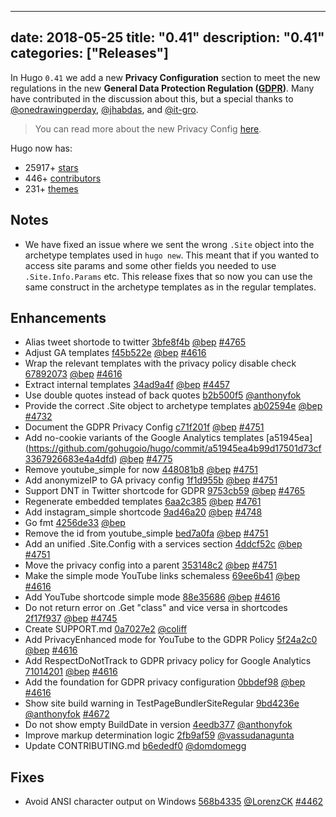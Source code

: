 
---
date: 2018-05-25
title: "0.41"
description: "0.41"
categories: ["Releases"]
---

	
In Hugo `0.41` we add a new **Privacy Configuration** section to meet the new regulations in the new **General Data Protection Regulation ([GDPR](https://en.wikipedia.org/wiki/General_Data_Protection_Regulation))**. Many have contributed in the discussion about this, but a special thanks to [@onedrawingperday](https://github.com/onedrawingperday), [@jhabdas](https://github.com/jhabdas), and [@it-gro](https://github.com/it-gro).

> You can read more about the new Privacy Config [here](https://gohugo.io/about/hugo-and-gdpr/).


Hugo now has:

* 25917+ [stars](https://github.com/gohugoio/hugo/stargazers)
* 446+ [contributors](https://github.com/gohugoio/hugo/graphs/contributors)
* 231+ [themes](http://themes.gohugo.io/)

## Notes

* We have fixed an issue where we sent the wrong `.Site` object into the archetype templates used in `hugo new`. This meant that if you wanted to access site params and some other fields you needed to use `.Site.Info.Params` etc. This release fixes that so now you can use the same construct in the archetype templates as in the regular templates.

## Enhancements

* Alias tweet shortode to twitter [3bfe8f4b](https://github.com/gohugoio/hugo/commit/3bfe8f4be653f44674293685cb5750d90668b2f6) [@bep](https://github.com/bep) [#4765](https://github.com/gohugoio/hugo/issues/4765)
* Adjust GA templates [f45b522e](https://github.com/gohugoio/hugo/commit/f45b522ebffafc61a3cb9b694bc3542747c73e07) [@bep](https://github.com/bep) [#4616](https://github.com/gohugoio/hugo/issues/4616)
* Wrap the relevant templates with the privacy policy disable check [67892073](https://github.com/gohugoio/hugo/commit/6789207347fc2df186741644a6fe968d41ea9077) [@bep](https://github.com/bep) [#4616](https://github.com/gohugoio/hugo/issues/4616)
* Extract internal templates [34ad9a4f](https://github.com/gohugoio/hugo/commit/34ad9a4f178fcf50abe7246ad9d30b294327da16) [@bep](https://github.com/bep) [#4457](https://github.com/gohugoio/hugo/issues/4457)
* Use double quotes instead of back quotes [b2b500f5](https://github.com/gohugoio/hugo/commit/b2b500f563c3bb36751a4c1610df113c4daad604) [@anthonyfok](https://github.com/anthonyfok) 
* Provide the correct .Site object to archetype templates [ab02594e](https://github.com/gohugoio/hugo/commit/ab02594e09c0414124186e42d67d52d474dd341a) [@bep](https://github.com/bep) [#4732](https://github.com/gohugoio/hugo/issues/4732)
* Document the GDPR Privacy Config [c71f201f](https://github.com/gohugoio/hugo/commit/c71f201fd93287afa7cb7b875bd523c25e48400c) [@bep](https://github.com/bep) [#4751](https://github.com/gohugoio/hugo/issues/4751)
* Add no-cookie variants of the Google Analytics templates [a51945ea] (https://github.com/gohugoio/hugo/commit/a51945ea4b99d17501d73cf3367926683e4a4dfd) [@bep](https://github.com/bep) [#4775](https://github.com/gohugoio/hugo/issues/4775)
* Remove youtube_simple for now [448081b8](https://github.com/gohugoio/hugo/commit/448081b840db4a23c0c49c2d869ac207dcb6ac40) [@bep](https://github.com/bep) [#4751](https://github.com/gohugoio/hugo/issues/4751)
* Add anonymizeIP to GA privacy config [1f1d955b](https://github.com/gohugoio/hugo/commit/1f1d955b56471e41d5288c57f1ef8333dc297120) [@bep](https://github.com/bep) [#4751](https://github.com/gohugoio/hugo/issues/4751)
* Support DNT in Twitter shortcode for GDPR [9753cb59](https://github.com/gohugoio/hugo/commit/9753cb59f1f1d866943a485dd7c917d1b68f6eda) [@bep](https://github.com/bep) [#4765](https://github.com/gohugoio/hugo/issues/4765)
* Regenerate embedded templates [6aa2c385](https://github.com/gohugoio/hugo/commit/6aa2c38507aa1c2246222684717b4d69d26b03d7) [@bep](https://github.com/bep) [#4761](https://github.com/gohugoio/hugo/issues/4761)
* Add instagram_simple shortcode [9ad46a20](https://github.com/gohugoio/hugo/commit/9ad46a20357a7e28b405feef5c8f7d4501186da6) [@bep](https://github.com/bep) [#4748](https://github.com/gohugoio/hugo/issues/4748)
* Go fmt [4256de33](https://github.com/gohugoio/hugo/commit/4256de3392d320a5a47fcab49882f2a3249c2163) [@bep](https://github.com/bep) 
* Remove the id from youtube_simple [bed7a0fa](https://github.com/gohugoio/hugo/commit/bed7a0faff90bbe389629347026853b7bc4c8c3f) [@bep](https://github.com/bep) [#4751](https://github.com/gohugoio/hugo/issues/4751)
* Add an unified .Site.Config with a services section [4ddcf52c](https://github.com/gohugoio/hugo/commit/4ddcf52ccc7af3e23109ebaac1f0486087a212ba) [@bep](https://github.com/bep) [#4751](https://github.com/gohugoio/hugo/issues/4751)
* Move the privacy config into a parent [353148c2](https://github.com/gohugoio/hugo/commit/353148c2bc2cdb9f2eb8ee967ba756ce09323801) [@bep](https://github.com/bep) [#4751](https://github.com/gohugoio/hugo/issues/4751)
* Make the simple mode YouTube links schemaless [69ee6b41](https://github.com/gohugoio/hugo/commit/69ee6b41e36625595e2bcabcde0bc58663e5b93c) [@bep](https://github.com/bep) [#4616](https://github.com/gohugoio/hugo/issues/4616)
* Add YouTube shortcode simple mode [88e35686](https://github.com/gohugoio/hugo/commit/88e356868062cc618385cd22b6730df2459518cd) [@bep](https://github.com/bep) [#4616](https://github.com/gohugoio/hugo/issues/4616)
* Do not return error on .Get "class" and vice versa in shortcodes [2f17f937](https://github.com/gohugoio/hugo/commit/2f17f9378ad96c4a9f6d7d24b0776ed3a25a08a3) [@bep](https://github.com/bep) [#4745](https://github.com/gohugoio/hugo/issues/4745)
* Create SUPPORT.md [0a7027e2](https://github.com/gohugoio/hugo/commit/0a7027e2a87283743d5310b74e18666e4a64d3e1) [@coliff](https://github.com/coliff) 
* Add PrivacyEnhanced mode for YouTube to the GDPR Policy [5f24a2c0](https://github.com/gohugoio/hugo/commit/5f24a2c047db0bff8c9e267bfa8ef8e43e6bd24e) [@bep](https://github.com/bep) [#4616](https://github.com/gohugoio/hugo/issues/4616)
* Add RespectDoNotTrack to GDPR privacy policy for Google Analytics [71014201](https://github.com/gohugoio/hugo/commit/710142016b140538bfc11e48bb32d26fa685b2ad) [@bep](https://github.com/bep) [#4616](https://github.com/gohugoio/hugo/issues/4616)
* Add the foundation for GDPR privacy configuration [0bbdef98](https://github.com/gohugoio/hugo/commit/0bbdef986d8eecf4fabe9a372e33626dbdfeb36b) [@bep](https://github.com/bep) [#4616](https://github.com/gohugoio/hugo/issues/4616)
* Show site build warning in TestPageBundlerSiteRegular [9bd4236e](https://github.com/gohugoio/hugo/commit/9bd4236e1b3bee332439eef50e12d4481340c3eb) [@anthonyfok](https://github.com/anthonyfok) [#4672](https://github.com/gohugoio/hugo/issues/4672)
* Do not show empty BuildDate in version [4eedb377](https://github.com/gohugoio/hugo/commit/4eedb377b60fb6742c97398942a0045ff2a824c4) [@anthonyfok](https://github.com/anthonyfok) 
* Improve markup determination logic [2fb9af59](https://github.com/gohugoio/hugo/commit/2fb9af59c14b1732ba1a2f21794e2cf8dfca0604) [@vassudanagunta](https://github.com/vassudanagunta) 
* Update CONTRIBUTING.md [b6ededf0](https://github.com/gohugoio/hugo/commit/b6ededf0591a81667754f1dccef2c6fe6d342811) [@domdomegg](https://github.com/domdomegg) 

## Fixes

* Avoid ANSI character output on Windows [568b4335](https://github.com/gohugoio/hugo/commit/568b4335c20effb46168bd639317a3420f563463) [@LorenzCK](https://github.com/LorenzCK) [#4462](https://github.com/gohugoio/hugo/issues/4462)






